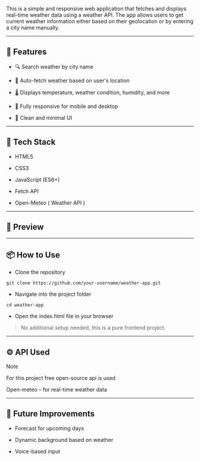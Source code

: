 This is a simple and responsive web application that fetches and displays real-time weather data using a weather API. The app allows users to get current weather information either based on their geolocation or by entering a city name manually.

---

## 🔗 Features
- 🔍 Search weather by city name

- 📍 Auto-fetch weather based on user's location

- 🌡 Displays temperature, weather condition, humidity, and more

- 📱 Fully responsive for mobile and desktop

- 🌙 Clean and minimal UI

---

## 🚀 Tech Stack
- HTML5

- CSS3

- JavaScript (ES6+)

- Fetch API

- Open-Meteo ( Weather API )
  
---

## 📸 Preview
---

## 📦 How to Use
- Clone the repository
```
git clone https://github.com/your-username/weather-app.git
```

- Navigate into the project folder
```
cd weather-app
```

- Open the index.html file in your browser


>No additional setup needed, this is a pure frontend project.

---

## ⚙️ API Used
> [!NOTE]
> For this project free open-source api is used

Open-meteo – for real-time weather data

---

## 📌 Future Improvements
 - Forecast for upcoming days

 - Dynamic background based on weather

 - Voice-based input
